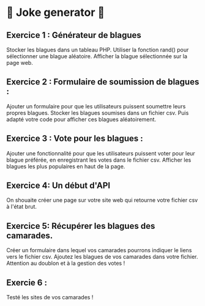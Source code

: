 # 🤡 Joke generator 🤡


## Exercice 1 : Générateur de blagues 

Stocker les blagues dans un tableau PHP.
Utiliser la fonction rand() pour sélectionner une blague aléatoire.
Afficher la blague sélectionnée sur la page web.

## Exercice 2 : Formulaire de soumission de blagues :
Ajouter un formulaire pour que les utilisateurs puissent soumettre leurs propres blagues.
Stocker les blagues soumises dans un fichier csv. Puis adapté votre code pour afficher ces blagues aléatoirement.

## Exercice 3 : Vote pour les blagues  :
Ajouter une fonctionnalité pour que les utilisateurs puissent voter pour leur blague préférée, en enregistrant les votes dans le fichier csv.
Afficher les blagues les plus populaires en haut de la page. 

## Exercice 4: Un début d'API 
On shouaite créer une page sur votre site web qui retourne votre fichier csv à l'état brut.

## Exercice 5: Récupérer les blagues des camarades.

Créer un formulaire dans lequel vos camarades pourrons indiquer le liens vers le fichier csv.
Ajoutez les blagues de vos camarades dans votre fichier.
Attention au doublon et à la gestion des votes !

## Exercie 6 :
Testé les sites de vos camarades !
